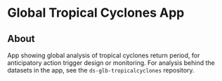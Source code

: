 # Global Tropical Cyclones App

## About

App showing global analysis of tropical cyclones return period,
for anticipatory action trigger design or monitoring.
For analysis behind the datasets in the app, see the
`ds-glb-tropicalcyclones` repository.
